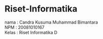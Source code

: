 # Riset-Informatika
nama   : Candra Kusuma Muhammad Bimantara\
NPM    : 20081010167\
Kelas  : Riset Informatika D

